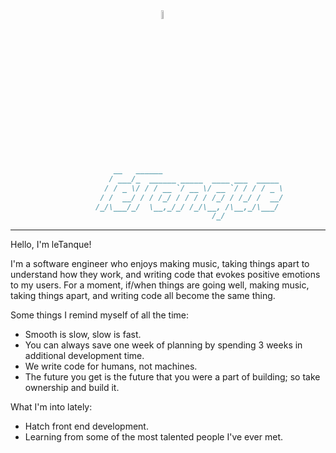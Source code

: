 <div>
  <img  width="47%"  >
  <img src="https://res.cloudinary.com/letanque/image/upload/v1596583057/fm03-single_asyq14.png" width="6%"  >
  <img  width="47%"  >
</div>

```md
                       __   ______                           
                      / ___/_  ______ _____  ____ ___  _____ 
                     / / _ \/ / / __ `/ __ \/ __ `/ / / / _ \
                    / /  __/ / / /_/ / / / / /_/ / /_/ /  __/
                   /_/\___/_/  \__,_/_/ /_/\__, /\__,_/\___/ 
                                             /_/             
```

---

Hello, I'm leTanque!

I'm a software engineer who enjoys making music, taking things apart to understand how they work, and writing code that evokes positive emotions to my users. For a moment, if/when things are going well, making music, taking things apart, and writing code all become the same thing. 

Some things I remind myself of all the time:
- Smooth is slow, slow is fast.
- You can always save one week of planning by spending 3 weeks in additional development time.
- We write code for humans, not machines.
- The future you get is the future that you were a part of building; so take ownership and build it.

What I'm into lately:
- Hatch front end development.
- Learning from some of the most talented people I've ever met.
